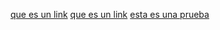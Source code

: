 [que es un link](https://www.oleoshop.com/blog/que-es-un-link)
[que es un link](https://www.oleoshop.com/blog/que-es-un-link)
[esta es una prueba](https://www.google.com)